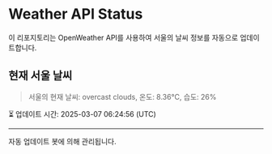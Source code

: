 
# Weather API Status

이 리포지토리는 OpenWeather API를 사용하여 서울의 날씨 정보를 자동으로 업데이트합니다.

## 현재 서울 날씨
> 서울의 현재 날씨: overcast clouds, 온도: 8.36°C, 습도: 26%

⏳ 업데이트 시간: 2025-03-07 06:24:56 (UTC)

---
자동 업데이트 봇에 의해 관리됩니다.
